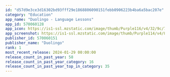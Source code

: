 ```yaml
---
id: "d57d9e3ce3d16302bd93fff29e1868806090151febb0906223b4ba6a5bac207e"
category: "Education"
app_name: "Duolingo - Language Lessons"
app_id: 570060128
app_icon: https://is1-ssl.mzstatic.com/image/thumb/Purple116/v4/32/9c/7d/329c7d7a-fd74-062f-59aa-beff7e2d08ec/AppIcon-0-0-1x_U007emarketing-0-7-0-85-220.png/1024x1024bb.png
app_screenshot: https://is1-ssl.mzstatic.com/image/thumb/Purple114/v4/85/3c/6d/853c6dcc-509f-af17-1a68-5a14a1ddfcd6/tns.lgtxetwx.png/1242x2688bb.png
publisher_id: 570060151
publisher_name: "Duolingo"
rank: 1
most_recent_release: 2024-01-29 00:00:00
release_count_in_past_year: 58
release_count_in_past_year_category: 16
release_count_in_past_year_top_in_category: 35
---
```

